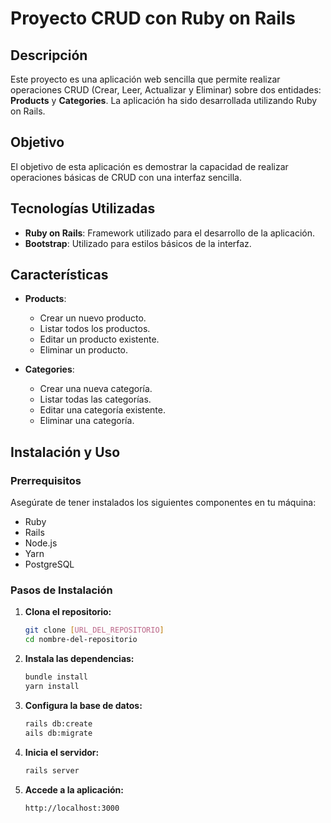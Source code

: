 # Proyecto CRUD con Ruby on Rails

## Descripción
Este proyecto es una aplicación web sencilla que permite realizar operaciones CRUD (Crear, Leer, Actualizar y Eliminar) sobre dos entidades: **Products** y **Categories**. La aplicación ha sido desarrollada utilizando Ruby on Rails.

## Objetivo
El objetivo de esta aplicación es demostrar la capacidad de realizar operaciones básicas de CRUD con una interfaz sencilla.

## Tecnologías Utilizadas
- **Ruby on Rails**: Framework utilizado para el desarrollo de la aplicación.
- **Bootstrap**: Utilizado para estilos básicos de la interfaz.

## Características
- **Products**:
  - Crear un nuevo producto.
  - Listar todos los productos.
  - Editar un producto existente.
  - Eliminar un producto.
  
- **Categories**:
  - Crear una nueva categoría.
  - Listar todas las categorías.
  - Editar una categoría existente.
  - Eliminar una categoría.

## Instalación y Uso

### Prerrequisitos
Asegúrate de tener instalados los siguientes componentes en tu máquina:
- Ruby
- Rails
- Node.js
- Yarn
- PostgreSQL 

### Pasos de Instalación
1. **Clona el repositorio:**
   ```bash
   git clone [URL_DEL_REPOSITORIO]
   cd nombre-del-repositorio

2. **Instala las dependencias:**
   ```bash
   bundle install
   yarn install

3. **Configura la base de datos:**
   ```bash
   rails db:create
   ails db:migrate

4. **Inicia el servidor:**
   ```bash
   rails server

5. **Accede a la aplicación:**
   ```bash
   http://localhost:3000


